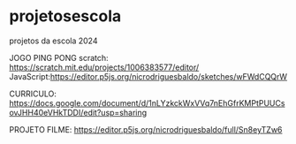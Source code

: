 # projetosescola
projetos da escola 2024

JOGO PING PONG
scratch: https://scratch.mit.edu/projects/1006383577/editor/
JavaScript:https://editor.p5js.org/nicrodriguesbaldo/sketches/wFWdCQQrW

CURRICULO:
https://docs.google.com/document/d/1nLYzkckWxVVq7nEhGfrKMPtPUUCsovJHH40eVHkTDDI/edit?usp=sharing

PROJETO FILME:
https://editor.p5js.org/nicrodriguesbaldo/full/Sn8eyTZw6
